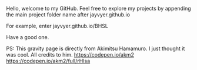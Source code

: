 Hello, welcome to my GitHub. Feel free to explore my projects by appending the main project folder name after jayvyer.github.io

For example, enter jayvyer.github.io/BHSL 

Have a good one.

PS: This gravity page is directly from Akimitsu Hamamuro. I just thought it was cool. All credits to him.
https://codepen.io/akm2
https://codepen.io/akm2/full/rHIsa
